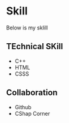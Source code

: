 # Skill

Below is my sklill

## TEchnical SKill
- C++
- HTML
- CSSS

## Collaboration
- Github
- CShap Corner
